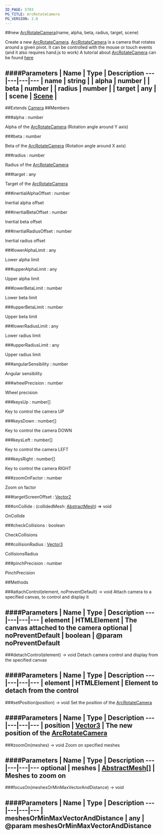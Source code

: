 ```yaml
---
ID_PAGE: 5703
PG_TITLE: ArcRotateCamera
PG_VERSION: 2.0
---
```

##new [ArcRotateCamera](page.php?p=5703)(name, alpha, beta, radius, target, scene)


Create a new [ArcRotateCamera](page.php?p=5703). [ArcRotateCamera](page.php?p=5703) is a camera that rotates around a given pivot. It can be controlled with the mouse or touch events (and it also requires hand.js to work)
A tutorial about [ArcRotateCamera](page.php?p=5703) can be found [here](https://github.com/BabylonJS/Babylon.js/wiki/05-Cameras)


####Parameters
 | Name | Type | Description
---|---|---|---
 | name | string | 
 | alpha | number | 
 | beta | number | 
 | radius | number | 
 | target | any | 
 | scene | [Scene](page.php?p=5725) | 
---

##Extends [Camera](page.php?p=5702)
##Members

###alpha : number



Alpha of the [ArcRotateCamera](page.php?p=5703) (Rotation angle around Y axis)


###beta : number



Beta of the [ArcRotateCamera](page.php?p=5703) (Rotation angle around X axis)


###radius : number



Radius of the [ArcRotateCamera](page.php?p=5703)


###target : any



Target of the [ArcRotateCamera](page.php?p=5703)


###inertialAlphaOffset : number



Inertial alpha offset


###inertialBetaOffset : number



Inertial beta offset


###inertialRadiusOffset : number



Inertial radius offset


###lowerAlphaLimit : any



Lower alpha limit


###upperAlphaLimit : any



Upper alpha limit


###lowerBetaLimit : number



Lower beta limit


###upperBetaLimit : number



Upper beta limit


###lowerRadiusLimit : any



Lower radius limit


###upperRadiusLimit : any



Upper radius limit


###angularSensibility : number



Angular sensibility


###wheelPrecision : number



Wheel precision


###keysUp : number[]



Key to control the camera UP


###keysDown : number[]



Key to control the camera DOWN


###keysLeft : number[]



Key to control the camera LEFT


###keysRight : number[]



Key to control the camera RIGHT


###zoomOnFactor : number



Zoom on factor


###targetScreenOffset : [Vector2](page.php?p=5807)


###onCollide : (collidedMesh: [AbstractMesh](page.php?p=5720)) =&gt; void



OnCollide


###checkCollisions : boolean



CheckCollisions


###collisionRadius : [Vector3](page.php?p=5808)



CollisionsRadius


###pinchPrecision : number



PinchPrecision







##Methods

###attachControl(element, noPreventDefault) &rarr; void
Attach camera to a specified canvas, to control and display it



####Parameters
 | Name | Type | Description
---|---|---|---
 | element | HTMLElement | The canvas attached to the camera
optional | noPreventDefault | boolean | @param noPreventDefault
---

###detachControl(element) &rarr; void
Detach camera control and display from the specified canvas



####Parameters
 | Name | Type | Description
---|---|---|---
 | element | HTMLElement | Element to detach from the control
---

###setPosition(position) &rarr; void
Set the position of the [ArcRotateCamera](page.php?p=5703)



####Parameters
 | Name | Type | Description
---|---|---|---
 | position | [Vector3](page.php?p=5808) | The new position of the [ArcRotateCamera](page.php?p=5703)
---

###zoomOn(meshes) &rarr; void
Zoom on specified meshes



####Parameters
 | Name | Type | Description
---|---|---|---
optional | meshes | [AbstractMesh](page.php?p=5720)[] | Meshes to zoom on
---

###focusOn(meshesOrMinMaxVectorAndDistance) &rarr; void

####Parameters
 | Name | Type | Description
---|---|---|---
 | meshesOrMinMaxVectorAndDistance | any | @param meshesOrMinMaxVectorAndDistance
---
